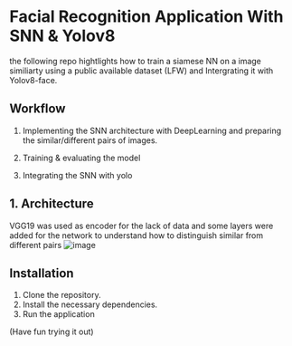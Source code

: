 # Facial Recognition Application With SNN & Yolov8

the following repo hightlights how to train a siamese NN on a image similiarty using a public available dataset (LFW) and Intergrating it with Yolov8-face.

## Workflow

1. Implementing the SNN architecture with DeepLearning and preparing the similar/different pairs of images.

2. Training & evaluating the model

3. Integrating the SNN with yolo 

## 1. Architecture 
VGG19 was used as encoder for the lack of data and some layers were added for the network to understand how to distinguish similar from different pairs
![image](https://github.com/00VALAK00/Facial-recognition-system/assets/117487025/befccd39-c850-437d-8248-a822f8c10ff9)



## Installation

1. Clone the repository.
2. Install the necessary dependencies.
3. Run the application

(Have fun trying it out)
